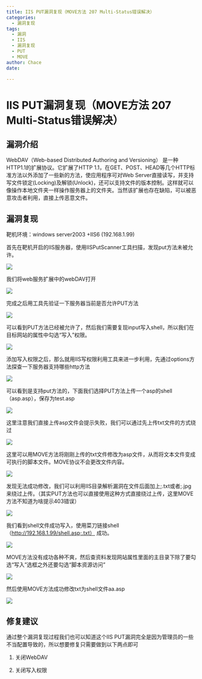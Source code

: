 ```yaml
---
title: IIS PUT漏洞复现（MOVE方法 207 Multi-Status错误解决）
categories:
  - 漏洞复现
tags:
  - 漏洞
  - IIS
  - 漏洞复现
  - PUT
  - MOVE
author: Chace
date: 

---
```


# IIS PUT漏洞复现（MOVE方法 207 Multi-Status错误解决）



## 漏洞介绍

WebDAV（Web-based Distributed Authoring and Versioning） 是一种HTTP1.1的扩展协议。它扩展了HTTP 1.1，在GET、POST、HEAD等几个HTTP标准方法以外添加了一些新的方法，使应用程序可对Web Server直接读写，并支持写文件锁定(Locking)及解锁(Unlock)，还可以支持文件的版本控制。这样就可以像操作本地文件夹一样操作服务器上的文件夹。当然该扩展也存在缺陷，可以被恶意攻击者利用，直接上传恶意文件。

<!--more-->

## 漏洞复现

靶机环境：windows server2003 +IIS6 (192.168.1.99)

首先在靶机开启的IIS服务器，使用IISPutScanner工具扫描，发现put方法未被允许。

![](1.png)

我们将web服务扩展中的webDAV打开

![](2.png)

完成之后用工具先验证一下服务器当前是否允许PUT方法

![](3.png)



可以看到PUT方法已经被允许了，然后我们需要复现input写入shell，所以我们在目标网站的属性中勾选“写入”权限。

![](4.png)

添加写入权限之后，那么就用IIS写权限利用工具来进一步利用，先通过options方法探查一下服务器支持哪些http方法

![](5.png)

可以看到是支持put方法的，下面我们选择PUT方法上传一个asp的shell（asp.asp），保存为test.asp

![](6.png)

这里注意我们直接上传asp文件会提示失败，我们可以通过先上传txt文件的方式绕过

![](7.png)

这里可以用MOVE方法将刚刚上传的txt文件修改为asp文件，从而将文本文件变成可执行的脚本文件。MOVE协议不会更改文件内容。

![](8.png)

发现无法成功修改，我们可以利用IIS目录解析漏洞在文件后面加上;.txt或者;.jpg来绕过上传。（其实PUT方法也可以直接使用这种方式直接绕过上传，这里MOVE方法不知道为啥提示403错误）

![](9.png)

我们看到shell文件成功写入，使用菜刀链接shell（http://192.168.1.99/shell.asp;.txt） 成功。

![](10.png)

MOVE方法没有成功各种不爽，然后查资料发现网站属性里面的主目录下除了要勾选“写入”选框之外还要勾选“脚本资源访问”

![](11.png)

然后使用MOVE方法成功修改txt为shell文件aa.asp

![](12.png)

## 修复建议

通过整个漏洞复现过程我们也可以知道这个IIS PUT漏洞完全是因为管理员的一些不当配置导致的，所以想要修复只需要做到以下两点即可

1. 关闭WebDAV

2. 关闭写入权限